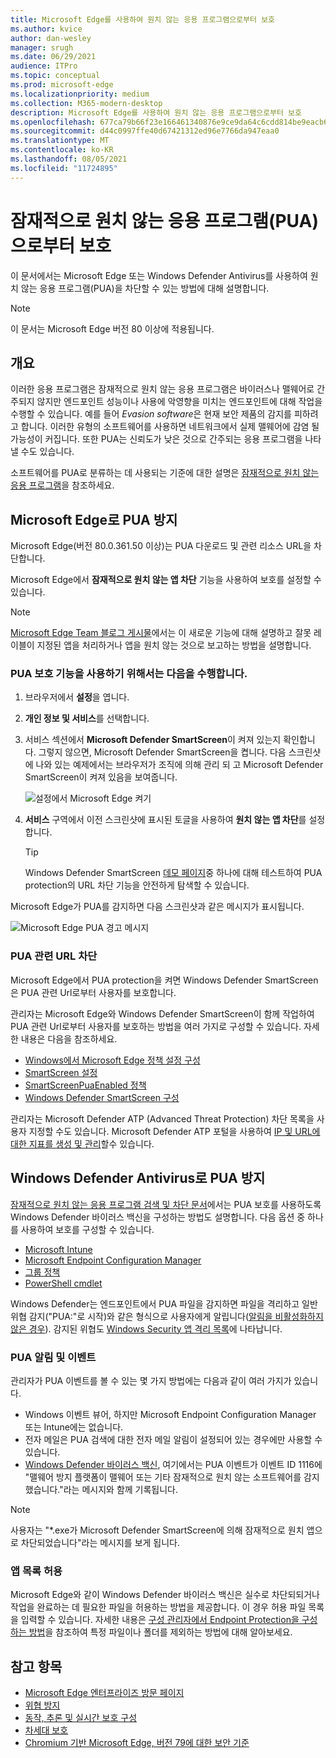```yaml
---
title: Microsoft Edge를 사용하여 원치 않는 응용 프로그램으로부터 보호
ms.author: kvice
author: dan-wesley
manager: srugh
ms.date: 06/29/2021
audience: ITPro
ms.topic: conceptual
ms.prod: microsoft-edge
ms.localizationpriority: medium
ms.collection: M365-modern-desktop
description: Microsoft Edge를 사용하여 원치 않는 응용 프로그램으로부터 보호
ms.openlocfilehash: 677ca79b66f23e166461340876e9ce9da64c6cdd814be9eacb613c053e4ec858
ms.sourcegitcommit: d44c0997ffe40d67421312ed96e7766da947eaa0
ms.translationtype: MT
ms.contentlocale: ko-KR
ms.lasthandoff: 08/05/2021
ms.locfileid: "11724895"
---
```

# <a name="protect-against-potentially-unwanted-applications-puas"></a>잠재적으로 원치 않는 응용 프로그램(PUA)으로부터 보호

이 문서에서는 Microsoft Edge 또는 Windows Defender Antivirus를 사용하여 원치 않는 응용 프로그램(PUA)을 차단할 수 있는 방법에 대해 설명합니다.

> [!NOTE]
> 이 문서는 Microsoft Edge 버전 80 이상에 적용됩니다.

## <a name="overview"></a>개요

이러한 응용 프로그램은 잠재적으로 원치 않는 응용 프로그램은 바이러스나 맬웨어로 간주되지 않지만 엔드포인트 성능이나 사용에 악영향을 미치는 엔드포인트에 대해 작업을 수행할 수 있습니다. 예를 들어 *Evasion software*은 현재 보안 제품의 감지를 피하려고 합니다. 이러한 유형의 소프트웨어를 사용하면 네트워크에서 실제 맬웨어에 감염 될 가능성이 커집니다. 또한 PUA는 신뢰도가 낮은 것으로 간주되는 응용 프로그램을 나타낼 수도 있습니다.

소프트웨어를 PUA로 분류하는 데 사용되는 기준에 대한 설명은 [잠재적으로 원치 않는 응용 프로그램](/windows/security/threat-protection/intelligence/criteria#potentially-unwanted-application-pua)을 참조하세요.

## <a name="protect-against-pua-with-microsoft-edge"></a>Microsoft Edge로 PUA 방지

Microsoft Edge(버전 80.0.361.50 이상)는 PUA 다운로드 및 관련 리소스 URL을 차단합니다.

Microsoft Edge에서 **잠재적으로 원치 않는 앱 차단** 기능을 사용하여 보호를 설정할 수 있습니다.

> [!NOTE]
> [Microsoft Edge Team 블로그 게시물](https://blogs.windows.com/msedgedev/2020/02/27/protecting-users-potentially-unwanted-apps/)에서는 이 새로운 기능에 대해 설명하고 잘못 레이블이 지정된 앱을 처리하거나 앱을 원치 않는 것으로 보고하는 방법을 설명합니다.

### <a name="to-enable-pua-protection"></a>PUA 보호 기능을 사용하기 위해서는 다음을 수행합니다.

1. 브라우저에서 **설정**을 엽니다.
2. **개인 정보 및 서비스**를 선택합니다.
3. 서비스 섹션에서 **Microsoft Defender SmartScreen**이 켜져 있는지 확인합니다. 그렇지 않으면, Microsoft Defender SmartScreen을 켭니다. 다음 스크린샷에 나와 있는 예제에서는 브라우저가 조직에 의해 관리 되 고 Microsoft Defender SmartScreen이 켜져 있음을 보여줍니다.

   ![설정에서 Microsoft Edge 켜기](./media/microsoft-edge-potentially-unwanted-apps/security-pua-setup.png)

4. **서비스** 구역에서 이전 스크린샷에 표시된 토글을 사용하여 **원치 않는 앱 차단**를 설정합니다.

   > [!TIP]
   > Windows Defender SmartScreen [데모 페이지](https://demo.smartscreen.msft.net/)중 하나에 대해 테스트하여 PUA protection의 URL 차단 기능을 안전하게 탐색할 수 있습니다.

Microsoft Edge가 PUA를 감지하면 다음 스크린샷과 같은 메시지가 표시됩니다.

   ![Microsoft Edge PUA 경고 메시지](./media/microsoft-edge-potentially-unwanted-apps/security-pua-msg.png)

### <a name="to-block-against-pua-associated-urls"></a>PUA 관련 URL 차단

Microsoft Edge에서 PUA protection을 켜면 Windows Defender SmartScreen은 PUA 관련 Url로부터 사용자를 보호합니다.

관리자는 Microsoft Edge와 Windows Defender SmartScreen이 함께 작업하여 PUA 관련 Url로부터 사용자를 보호하는 방법을 여러 가지로 구성할 수 있습니다. 자세한 내용은 다음을 참조하세요.

- [Windows에서 Microsoft Edge 정책 설정 구성](./configure-microsoft-edge.md)
- [SmartScreen 설정](./microsoft-edge-policies.md#smartscreen-settings)
- [SmartScreenPuaEnabled 정책](./microsoft-edge-policies.md#smartscreenpuaenabled)
- [Windows Defender SmartScreen 구성](/microsoft-edge/deploy/available-policies?source=docs#configure-windows-defender-smartscreen)

관리자는 Microsoft Defender ATP (Advanced Threat Protection) 차단 목록을 사용자 지정할 수도 있습니다. Microsoft Defender ATP 포털을 사용하여 [IP 및 URL에 대한 지표를 생성 및 관리](/windows/security/threat-protection/microsoft-defender-atp/manage-indicators#create-indicators-for-ips-and-urlsdomains-preview)할수 있습니다.

## <a name="protect-against-pua-with-windows-defender-antivirus"></a>Windows Defender Antivirus로 PUA 방지

[잠재적으로 원치 않는 응용 프로그램 검색 및 차단 문서](/windows/security/threat-protection/windows-defender-antivirus/detect-block-potentially-unwanted-apps-windows-defender-antivirus#windows-defender-antivirus)에서는 PUA 보호를 사용하도록 Windows Defender 바이러스 백신을 구성하는 방법도 설명합니다. 다음 옵션 중 하나를 사용하여 보호를 구성할 수 있습니다.

- [Microsoft Intune](/windows/security/threat-protection/windows-defender-antivirus/detect-block-potentially-unwanted-apps-windows-defender-antivirus#use-intune-to-configure-pua-protection)
- [Microsoft Endpoint Configuration Manager](/windows/security/threat-protection/windows-defender-antivirus/detect-block-potentially-unwanted-apps-windows-defender-antivirus#use-configuration-manager-to-configure-pua-protection)
- [그룹 정책](/windows/security/threat-protection/windows-defender-antivirus/detect-block-potentially-unwanted-apps-windows-defender-antivirus#use-group-policy-to-configure-pua-protection)
- [PowerShell cmdlet](/windows/security/threat-protection/windows-defender-antivirus/detect-block-potentially-unwanted-apps-windows-defender-antivirus#use-powershell-cmdlets-to-configure-pua-protection)

Windows Defender는 엔드포인트에서 PUA 파일을 감지하면 파일을 격리하고 일반 위협 감지("PUA:"로 시작)와 같은 형식으로 사용자에게 알립니다([알림을 비활성화하지 않은 경우](/windows/security/threat-protection/windows-defender-antivirus/configure-notifications-windows-defender-antivirus)). 감지된 위협도 [Windows Security 앱 격리 목록](/windows/security/threat-protection/windows-defender-antivirus/windows-defender-security-center-antivirus#detection-history)에 나타납니다.

### <a name="pua-notifications-and-events"></a>PUA 알림 및 이벤트

관리자가 PUA 이벤트를 볼 수 있는 몇 가지 방법에는 다음과 같이 여러 가지가 있습니다.

- Windows 이벤트 뷰어, 하지만 Microsoft Endpoint Configuration Manager 또는 Intune에는 없습니다.
- 전자 메일은 PUA 검색에 대한 전자 메일 알림이 설정되어 있는 경우에만 사용할 수 있습니다.
- [Windows Defender 바이러스 백신](/windows/security/threat-protection/windows-defender-antivirus/troubleshoot-windows-defender-antivirus), 여기에서는 PUA 이벤트가 이벤트 ID 1116에 "맬웨어 방지 플랫폼이 맬웨어 또는 기타 잠재적으로 원치 않는 소프트웨어를 감지했습니다."라는 메시지와 함께 기록됩니다.

> [!NOTE]
> 사용자는 "*.exe가 Microsoft Defender SmartScreen에 의해 잠재적으로 원치 앱으로 차단되었습니다"라는 메시지를 보게 됩니다.

### <a name="allow-list-an-app"></a>앱 목록 허용

Microsoft Edge와 같이 Windows Defender 바이러스 백신은 실수로 차단되되거나 작업을 완료하는 데 필요한 파일을 허용하는 방법을 제공합니다. 이 경우 허용 파일 목록을 입력할 수 있습니다. 자세한 내용은 [구성 관리자에서 Endpoint Protection을 구성하는 방법](/previous-versions/system-center/system-center-2012-R2/hh508770(v=technet.10)#to-exclude-specific-files-or-folders)을 참조하여 특정 파일이나 폴더를 제외하는 방법에 대해 알아보세요.

## <a name="see-also"></a>참고 항목

- [Microsoft Edge 엔터프라이즈 방문 페이지](https://aka.ms/EdgeEnterprise)
- [위협 방지](/windows/security/threat-protection/index)
- [동작, 추론 및 실시간 보호 구성](/windows/security/threat-protection/windows-defender-antivirus/configure-protection-features-windows-defender-antivirus)
- [차세대 보호](/windows/security/threat-protection/windows-defender-antivirus/windows-defender-antivirus-in-windows-10)
- [Chromium 기반 Microsoft Edge, 버전 79에 대한 보안 기준](https://techcommunity.microsoft.com/t5/microsoft-security-baselines/security-baseline-final-for-chromium-based-microsoft-edge/ba-p/1111863)